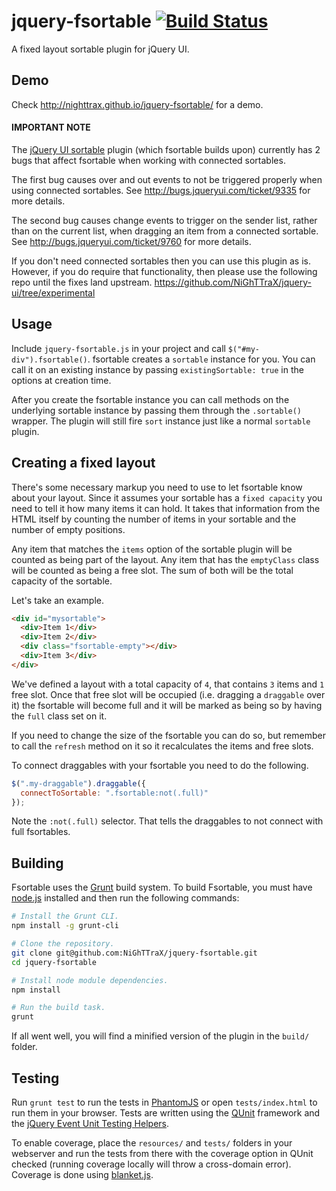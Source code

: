 jquery-fsortable [![Build Status](https://travis-ci.org/NiGhTTraX/jquery-fsortable.svg?branch=master)](https://travis-ci.org/NiGhTTraX/jquery-fsortable)
================

A fixed layout sortable plugin for jQuery UI.


Demo
----

Check http://nighttrax.github.io/jquery-fsortable/ for a demo.


#### IMPORTANT NOTE

The [jQuery UI sortable](http://jqueryui.com/sortable/) plugin (which fsortable
builds upon) currently has 2 bugs that affect fsortable when working
with connected sortables.

The first bug causes over and out events to not be triggered properly when
using connected sortables. See http://bugs.jqueryui.com/ticket/9335 for more
details.

The second bug causes change events to trigger on the sender list, rather
than on the current list, when dragging an item from a connected sortable.
See http://bugs.jqueryui.com/ticket/9760 for more details.

If you don't need connected sortables then you can use this plugin as is.
However, if you do require that functionality, then please use the following
repo until the fixes land upstream.
https://github.com/NiGhTTraX/jquery-ui/tree/experimental


Usage
-----

Include ```jquery-fsortable.js``` in your project and call
```$("#my-div").fsortable()```. fsortable creates a ```sortable```
instance for you. You can call it on an existing instance by passing
```existingSortable: true``` in the options at creation time.

After you create the fsortable instance you can call methods on the
underlying sortable instance by passing them through the ```.sortable()```
wrapper. The plugin will still fire ```sort``` instance just like a normal
```sortable``` plugin.


Creating a fixed layout
-----------------------

There's some necessary markup you need to use to let fsortable know about
your layout. Since it assumes your sortable has a ```fixed capacity``` you
need to tell it how many items it can hold. It takes that information from
the HTML itself by counting the number of items in your sortable and the
number of empty positions.

Any item that matches the ```items``` option of the sortable plugin will be
counted as being part of the layout. Any item that has the ```emptyClass```
class will be counted as being a free slot. The sum of both will be the
total capacity of the sortable.

Let's take an example.

```html
<div id="mysortable">
  <div>Item 1</div>
  <div>Item 2</div>
  <div class="fsortable-empty"></div>
  <div>Item 3</div>
</div>
```

We've defined a layout with a total capacity of ```4```, that contains ```3```
items and ```1``` free slot. Once that free slot will be occupied (i.e. dragging
a ```draggable``` over it) the fsortable will become full and it will be marked
as being so by having the ```full``` class set on it.

If you need to change the size of the fsortable you can do so, but remember to
call the ```refresh``` method on it so it recalculates the items and free slots.

To connect draggables with your fsortable you need to do the following.

```javascript
$(".my-draggable").draggable({
  connectToSortable: ".fsortable:not(.full)"
});
```

Note the ```:not(.full)``` selector. That tells the draggables to not connect with
full fsortables.


Building
--------

Fsortable uses the [Grunt](https://github.com/gruntjs/grunt) build system.
To build Fsortable, you must have [node.js](https://github.com/joyent/node)
installed and then run the following commands:

```bash
# Install the Grunt CLI.
npm install -g grunt-cli

# Clone the repository.
git clone git@github.com:NiGhTTraX/jquery-fsortable.git
cd jquery-fsortable

# Install node module dependencies.
npm install

# Run the build task.
grunt
```

If all went well, you will find a minified version of the plugin in the ```build/``` folder.


Testing
-------

Run ```grunt test``` to run the tests in
[PhantomJS](https://github.com/ariya/phantomjs) or open ```tests/index.html```
to run them in your browser. Tests are written using the
[QUnit](http://www.qunitjs.com/) framework and the [jQuery Event Unit Testing
Helpers](https://github.com/jquery/jquery-simulate).

To enable coverage, place the ```resources/``` and ```tests/``` folders in your
webserver and run the tests from there with the coverage option in QUnit checked
(running coverage locally will throw a cross-domain error). Coverage is done
using [blanket.js](http://www.blanketjs.org).

